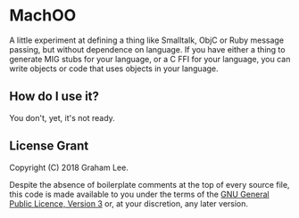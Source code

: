 # MachOO

A little experiment at defining a thing like Smalltalk, ObjC or Ruby 
message passing, but without dependence on language. If you have either 
a thing to generate MIG stubs for your language, or a C FFI for your 
language, you can write objects or code that uses objects in your 
language.

## How do I use it?

You don't, yet, it's not ready.

## License Grant

Copyright (C) 2018 Graham Lee.

Despite the absence of boilerplate comments at the top of every source 
file, this code is made available to you under the terms of the [GNU 
General Public Licence, Version 
3](https://www.gnu.org/licenses/gpl-3.0.en.html) or, at your discretion, 
any later version.
